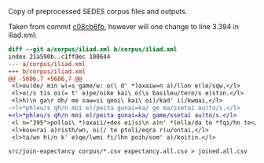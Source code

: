 Copy of preprocessed SEDES corpus files and outputs.

Taken from commit [c08cb6fb](https://github.com/sasansom/sedes/tree/c08cb6fb7e7e68ddb851821e159fcf22dc2452a8),
however will one change to line 3.394 in iliad.xml:

```diff
diff --git a/corpus/iliad.xml b/corpus/iliad.xml
index 21a590b..c1ff9ec 100644
--- a/corpus/iliad.xml
+++ b/corpus/iliad.xml
@@ -5606,7 +5606,7 @@
 <l>ou)de/ min w(=s game/w: o(\ d' *)axaiw=n a)/llon e(le/sqw,</l>
 <l>o(/s tis oi(= t' e)pe/oike kai\ o(\s basileu/tero/s e)stin.</l>
 <l>h)\n ga\r dh/ me saw=si qeoi\ kai\ oi)/kad' i(/kwmai,</l>
-<l>*phleu/s qh/n moi e)/peita gunai=ka/ ge ma/ssetai au)to/s.</l>
+<l>*phleu/s qh/n moi e)/peita gunai=ka/ game/ssetai au)to/s.</l>
 <l n="395">pollai\ *)axaii/+des ei)si\n a)n' *(ella/da te *fqi/hn te</l>
 <l>kou=rai a)risth/wn, oi(/ te ptoli/eqra r(u/ontai,</l>
 <l>ta/wn h(/n k' e)qe/lwmi fi/lhn poih/som' a)/koitin.</l>
```

```
src/join-expectancy corpus/*.csv expectancy.all.csv > joined.all.csv
```
